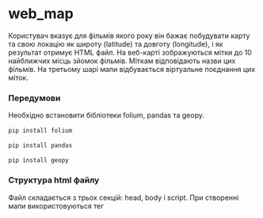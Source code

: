 # web_map

Користувач вказує для фільмів якого року він
 бажає побудувати карту та свою локацію 
 як широту (latitude) та довготу (longitude), 
 і як результат отримує HTML файл. На веб-карті зображуються мітки 
 до 10 найближчих місць зйомок фільмів. Міткам відповідають назви
 цих фільмів. На третьому шарі мапи відбувається віртуальне 
 поєднання цих міток. 


### Передумови

Необхідно встановити бібліотеки folium, pandas та geopy. 
```
pip install folium
```
```
pip install pandas
```
```
pip install geopy
```


### Структура html файлу
Файл складається з трьох секцій: head, body i script.
При створенні мапи використовуються тег <style>, пов'язаний з 
каскадними таблицями стилів, а також тег <script> для JavaScript,
тег <link> для встановлення зв'язку з зовнішніми документами, etc.


### Приклад запуску введення та скріншот згенерованої мапи
```
Please enter a year you would like to have a map for: 2017
Please enter your location (format: lat, long): 34.0928, -118.3287
Map is generating...
Please wait...
Finished. Please have look on the map Map.html
```
![](map-example_1.jpg)

![](map-example_2.jpg)


### Висновок
Ця карта дає надає інформацію щодо розміщення
місць зйомок фільмів та їх назви відповідно до року та вашої 
локації. Також віртуальне поєднання точок зображує 
відстані між цими локаціями.


## Автори

* **Дар'я Омелькіна**
